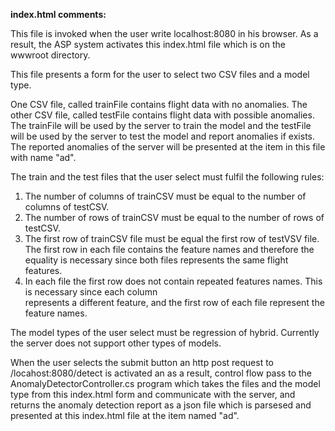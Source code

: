 **index.html comments:**

This file is invoked when the user write localhost:8080 in his browser.
As a result, the ASP system activates this index.html file which is on the wwwroot directory. 

This file presents a form for the user to select two CSV files and a model type. 

One CSV file, called trainFile contains flight data with no anomalies. 
The other CSV file, called testFile contains flight data with possible anomalies.
The trainFile will be used by the server to train the model and the testFile will be used
by the server to test the model and report anomalies if exists. The reported anomalies of the
server will be presented at the item in this file with name "ad".

The train and the test files that the user select must fulfil the following rules:
1. The number of columns of trainCSV must be equal to the number of columns of testCSV.
2. The number of rows of trainCSV must be equal to the number of rows of testCSV.
3. The first row of trainCSV file must be equal the first row of testVSV file. The first row in each file contains
    the feature names and therefore the equality is necessary since both files represents the same
    flight features. 
4. In each file the first row does not contain repeated features names. This is necessary since each column  
    represents a different feature, and the first row of each file represent the feature names. 

The model types of the user select must be regression of hybrid. Currently the server does not support
other types of models. 

When the user selects the submit button an http post request to /locahost:8080/detect is activated an
as a result, control flow pass to the AnomalyDetectorController.cs program which takes the files and the
model type from this index.html form and communicate with the server, and returns the anomaly detection report
as a json file which is parsesed and presented at this index.html file at the item named "ad".
